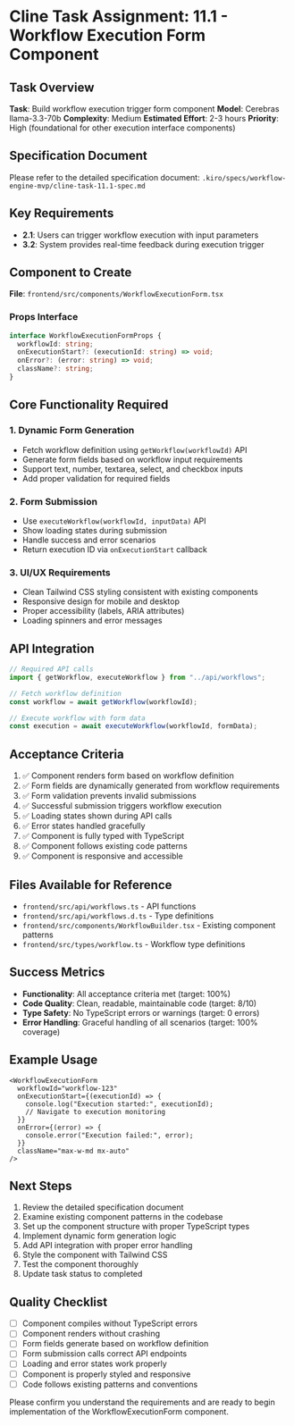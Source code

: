 # Cline Task Assignment: 11.1 - Workflow Execution Form Component

## Task Overview

**Task**: Build workflow execution trigger form component
**Model**: Cerebras llama-3.3-70b
**Complexity**: Medium
**Estimated Effort**: 2-3 hours
**Priority**: High (foundational for other execution interface components)

## Specification Document

Please refer to the detailed specification document:
`.kiro/specs/workflow-engine-mvp/cline-task-11.1-spec.md`

## Key Requirements

- **2.1**: Users can trigger workflow execution with input parameters
- **3.2**: System provides real-time feedback during execution trigger

## Component to Create

**File**: `frontend/src/components/WorkflowExecutionForm.tsx`

### Props Interface

```typescript
interface WorkflowExecutionFormProps {
  workflowId: string;
  onExecutionStart?: (executionId: string) => void;
  onError?: (error: string) => void;
  className?: string;
}
```

## Core Functionality Required

### 1. Dynamic Form Generation

- Fetch workflow definition using `getWorkflow(workflowId)` API
- Generate form fields based on workflow input requirements
- Support text, number, textarea, select, and checkbox inputs
- Add proper validation for required fields

### 2. Form Submission

- Use `executeWorkflow(workflowId, inputData)` API
- Show loading states during submission
- Handle success and error scenarios
- Return execution ID via `onExecutionStart` callback

### 3. UI/UX Requirements

- Clean Tailwind CSS styling consistent with existing components
- Responsive design for mobile and desktop
- Proper accessibility (labels, ARIA attributes)
- Loading spinners and error messages

## API Integration

```typescript
// Required API calls
import { getWorkflow, executeWorkflow } from "../api/workflows";

// Fetch workflow definition
const workflow = await getWorkflow(workflowId);

// Execute workflow with form data
const execution = await executeWorkflow(workflowId, formData);
```

## Acceptance Criteria

1. ✅ Component renders form based on workflow definition
2. ✅ Form fields are dynamically generated from workflow requirements
3. ✅ Form validation prevents invalid submissions
4. ✅ Successful submission triggers workflow execution
5. ✅ Loading states shown during API calls
6. ✅ Error states handled gracefully
7. ✅ Component is fully typed with TypeScript
8. ✅ Component follows existing code patterns
9. ✅ Component is responsive and accessible

## Files Available for Reference

- `frontend/src/api/workflows.ts` - API functions
- `frontend/src/api/workflows.d.ts` - Type definitions
- `frontend/src/components/WorkflowBuilder.tsx` - Existing component patterns
- `frontend/src/types/workflow.ts` - Workflow type definitions

## Success Metrics

- **Functionality**: All acceptance criteria met (target: 100%)
- **Code Quality**: Clean, readable, maintainable code (target: 8/10)
- **Type Safety**: No TypeScript errors or warnings (target: 0 errors)
- **Error Handling**: Graceful handling of all scenarios (target: 100% coverage)

## Example Usage

```tsx
<WorkflowExecutionForm
  workflowId="workflow-123"
  onExecutionStart={(executionId) => {
    console.log("Execution started:", executionId);
    // Navigate to execution monitoring
  }}
  onError={(error) => {
    console.error("Execution failed:", error);
  }}
  className="max-w-md mx-auto"
/>
```

## Next Steps

1. Review the detailed specification document
2. Examine existing component patterns in the codebase
3. Set up the component structure with proper TypeScript types
4. Implement dynamic form generation logic
5. Add API integration with proper error handling
6. Style the component with Tailwind CSS
7. Test the component thoroughly
8. Update task status to completed

## Quality Checklist

- [ ] Component compiles without TypeScript errors
- [ ] Component renders without crashing
- [ ] Form fields generate based on workflow definition
- [ ] Form submission calls correct API endpoints
- [ ] Loading and error states work properly
- [ ] Component is properly styled and responsive
- [ ] Code follows existing patterns and conventions

Please confirm you understand the requirements and are ready to begin implementation of the WorkflowExecutionForm component.
